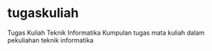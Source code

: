 # tugaskuliah
Tugas Kuliah Teknik Informatika
Kumpulan tugas mata kuliah dalam pekuliahan teknik informatika
